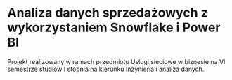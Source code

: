 # Analiza danych sprzedażowych z wykorzystaniem Snowflake i Power BI
Projekt realizowany w ramach przedmiotu Usługi sieciowe w biznesie na VI semestrze studiów I stopnia na kierunku Inżynieria i analiza danych.
